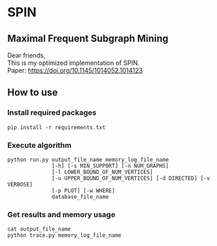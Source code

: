 # SPIN

## Maximal Frequent Subgraph Mining

Dear friends,\
This is my optimized implementation of SPIN.\
Paper: <https://doi.org/10.1145/1014052.1014123>

## How to use

### Install required packages

```
pip install -r requirements.txt
```

### Execute algorithm

```
python run.py output_file_name memory_log_file_name
              [-h] [-s MIN_SUPPORT] [-n NUM_GRAPHS]
              [-l LOWER_BOUND_OF_NUM_VERTICES]
              [-u UPPER_BOUND_OF_NUM_VERTICES] [-d DIRECTED] [-v VERBOSE]
              [-p PLOT] [-w WHERE]
              database_file_name
```

### Get results and memory usage

```
cat output_file_name
python trace.py memory_log_file_name
```
